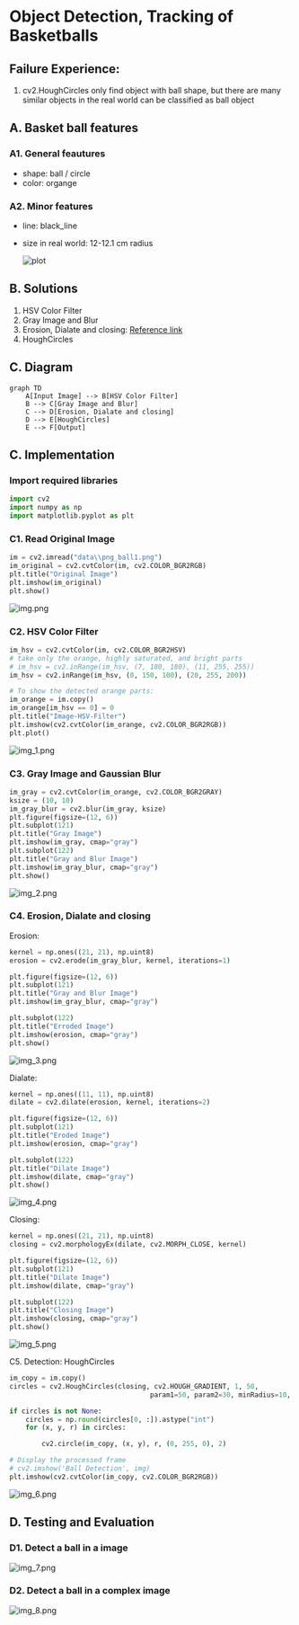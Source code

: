 # Object Detection, Tracking of Basketballs

## Failure Experience:

1. cv2.HoughCircles only find object with ball shape, but there are many similar objects in the real world can be
   classified as ball object

## A. Basket ball features

### A1. General feautures

- shape: ball / circle
- color: organge

### A2. Minor features

- line: black_line
- size in real world: 12-12.1 cm radius

  ![plot](./img/ball_radius.png)

## B. Solutions

1. HSV Color Filter
2. Gray Image and Blur
3. Erosion, Dialate and
   closing: [Reference link](https://opencv24-python-tutorials.readthedocs.io/en/latest/py_tutorials/py_imgproc/py_morphological_ops/py_morphological_ops.html)
4. HoughCircles

## C. Diagram

```mermaid
graph TD
    A[Input Image] --> B[HSV Color Filter]
    B --> C[Gray Image and Blur]
    C --> D[Erosion, Dialate and closing]
    D --> E[HoughCircles]
    E --> F[Output]
```

## C. Implementation

### Import required libraries

```python
import cv2
import numpy as np
import matplotlib.pyplot as plt
```

### C1. Read Original Image

```python
im = cv2.imread("data\\png_ball1.png")
im_original = cv2.cvtColor(im, cv2.COLOR_BGR2RGB)
plt.title("Original Image")
plt.imshow(im_original)
plt.show()
```

![img.png](img.png)

### C2. HSV Color Filter

```python
im_hsv = cv2.cvtColor(im, cv2.COLOR_BGR2HSV)
# take only the orange, highly saturated, and bright parts
# im_hsv = cv2.inRange(im_hsv, (7, 180, 180), (11, 255, 255))
im_hsv = cv2.inRange(im_hsv, (0, 150, 100), (20, 255, 200))

# To show the detected orange parts:
im_orange = im.copy()
im_orange[im_hsv == 0] = 0
plt.title("Image-HSV-Filter")
plt.imshow(cv2.cvtColor(im_orange, cv2.COLOR_BGR2RGB))
plt.plot()
```

![img_1.png](img_1.png)

### C3. Gray Image and Gaussian Blur

```python
im_gray = cv2.cvtColor(im_orange, cv2.COLOR_BGR2GRAY)
ksize = (10, 10)
im_gray_blur = cv2.blur(im_gray, ksize)
plt.figure(figsize=(12, 6))
plt.subplot(121)
plt.title("Gray Image")
plt.imshow(im_gray, cmap="gray")
plt.subplot(122)
plt.title("Gray and Blur Image")
plt.imshow(im_gray_blur, cmap="gray")
plt.show()
```

![img_2.png](img_2.png)

### C4. Erosion, Dialate and closing

Erosion:

```python
kernel = np.ones((21, 21), np.uint8)
erosion = cv2.erode(im_gray_blur, kernel, iterations=1)

plt.figure(figsize=(12, 6))
plt.subplot(121)
plt.title("Gray and Blur Image")
plt.imshow(im_gray_blur, cmap="gray")

plt.subplot(122)
plt.title("Erroded Image")
plt.imshow(erosion, cmap="gray")
plt.show()
```

![img_3.png](img_3.png)

Dialate:

```python
kernel = np.ones((11, 11), np.uint8)
dilate = cv2.dilate(erosion, kernel, iterations=2)

plt.figure(figsize=(12, 6))
plt.subplot(121)
plt.title("Eroded Image")
plt.imshow(erosion, cmap="gray")

plt.subplot(122)
plt.title("Dilate Image")
plt.imshow(dilate, cmap="gray")
plt.show()
```

![img_4.png](img_4.png)

Closing:

```python
kernel = np.ones((21, 21), np.uint8)
closing = cv2.morphologyEx(dilate, cv2.MORPH_CLOSE, kernel)

plt.figure(figsize=(12, 6))
plt.subplot(121)
plt.title("Dilate Image")
plt.imshow(dilate, cmap="gray")

plt.subplot(122)
plt.title("Closing Image")
plt.imshow(closing, cmap="gray")
plt.show()
```

![img_5.png](img_5.png)


C5. Detection: HoughCircles

```python
im_copy = im.copy()
circles = cv2.HoughCircles(closing, cv2.HOUGH_GRADIENT, 1, 50,
                                   param1=50, param2=30, minRadius=10, maxRadius=300)

if circles is not None:
    circles = np.round(circles[0, :]).astype("int")
    for (x, y, r) in circles:

        cv2.circle(im_copy, (x, y), r, (0, 255, 0), 2)

# Display the processed frame
# cv2.imshow('Ball Detection', img)
plt.imshow(cv2.cvtColor(im_copy, cv2.COLOR_BGR2RGB))
```

![img_6.png](img_6.png)

## D. Testing and Evaluation
### D1. Detect a ball in a image

![img_7.png](img_7.png)

### D2. Detect a ball in a complex image

![img_8.png](img_8.png)